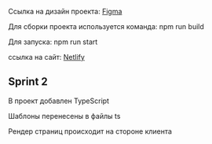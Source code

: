 Cсылка на дизайн
проекта: <a href="https://www.figma.com/file/wARxYxilpNjnjNO8ai9c5F/Untitled?node-id=0%3A1&t=oDt5znIVmN1HaVoL-0">
Figma</a>
<p>Для сборки проекта используется команда: npm run build</p>

<p>Для запуска: npm run start</p>

ссылка на сайт: <a href="https://deploy--cerulean-dodol-4ea8e0.netlify.app/">Netlify</a>

<h2>Sprint 2</h2>
<p>В проект добавлен TypeScript</p>
<p>Шаблоны перенесены в файлы ts</p>
<p>Рендер страниц происходит на стороне клиента</p>
